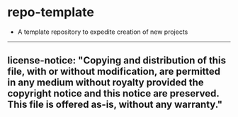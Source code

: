 # repo-template

* A template repository to expedite creation of new projects

---
license-notice: "Copying and distribution of this file, with or without modification,
                are permitted in any medium without royalty provided the copyright
                notice and this notice are preserved.  This file is offered as-is,
                without any warranty."
---    